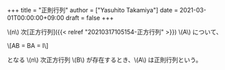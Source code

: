 +++
title = "正則行列"
author = ["Yasuhito Takamiya"]
date = 2021-03-01T00:00:00+09:00
draft = false
+++

\\(n\\) 次[正方行列]({{< relref "20210317105154-正方行列" >}}) \\(A\\) について、

\\[AB = BA = I\\]

となる \\(n\\) 次正方行列 \\(B\\) が存在するとき、\\(A\\) は正則行列という。
